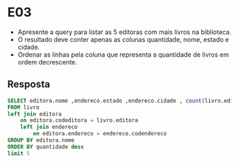 # E03

- Apresente a query para listar as 5 editoras com mais livros na biblioteca. 
- O resultado deve conter apenas as colunas quantidade, nome, estado e cidade. 
- Ordenar as linhas pela coluna que representa a quantidade de livros em ordem decrescente.

## Resposta
```SQL
SELECT editora.nome ,endereco.estado ,endereco.cidade , count(livro.editora) as quantidade
FROM livro
left join editora
	on editora.codeditora = livro.editora
	left join endereco
		on editora.endereco = endereco.codendereco 
GROUP BY editora.nome
ORDER BY quantidade desc
limit 5